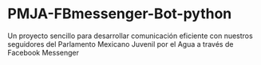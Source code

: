 # PMJA-FBmessenger-Bot-python
Un proyecto sencillo para desarrollar comunicación eficiente con nuestros seguidores del Parlamento Mexicano Juvenil por el Agua a través de Facebook Messenger
